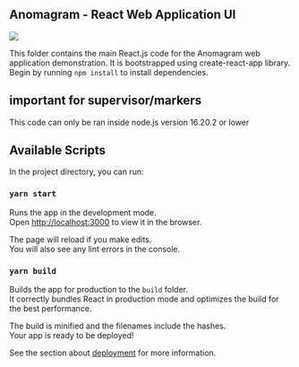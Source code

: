 ## Anomagram - React Web Application UI

<img src="public/images/preview3.png">

This folder contains the main React.js code for the Anomagram web application demonstration.
It is bootstrapped using create-react-app library. Begin by running `npm install` to install dependencies.
## important for supervisor/markers
This code can only be ran inside node.js version 16.20.2 or lower

## Available Scripts

In the project directory, you can run:

### `yarn start`

Runs the app in the development mode.<br />
Open [http://localhost:3000](http://localhost:3000) to view it in the browser.

The page will reload if you make edits.<br />
You will also see any lint errors in the console.


### `yarn build`

Builds the app for production to the `build` folder.<br />
It correctly bundles React in production mode and optimizes the build for the best performance.

The build is minified and the filenames include the hashes.<br />
Your app is ready to be deployed!

See the section about [deployment](https://facebook.github.io/create-react-app/docs/deployment) for more information.
 
 